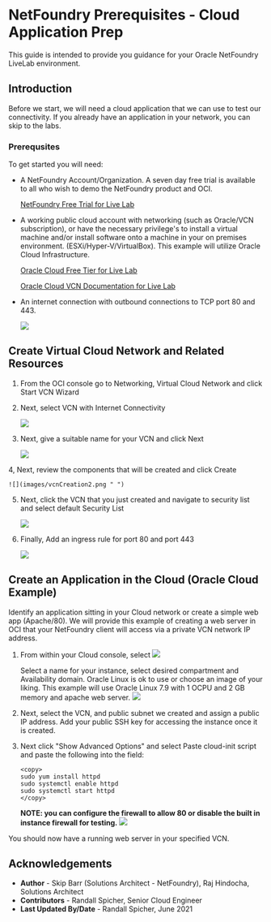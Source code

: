 
# NetFoundry Prerequisites - Cloud Application Prep

This guide is intended to provide you guidance for your Oracle NetFoundry LiveLab environment. 

## Introduction

Before we start, we will need a cloud application that we can use to test our connectivity.  If you already have an application in your network, you can skip to the labs.


### Prerequsites

To get started you will need:

- A NetFoundry Account/Organization. A seven day free trial is available to all who wish to demo the NetFoundry product and OCI.

	[NetFoundry Free Trial for Live Lab](https://nfconsole.io/signup)

- A working public cloud account with networking (such as Oracle/VCN subscription), or have the necessary privilege's to install a virtual machine and/or install software onto a machine in your on premises environment. (ESXi/Hyper-V/VirtualBox). This example will utilize Oracle Cloud Infrastructure.

	[Oracle Cloud Free Tier for Live Lab](https://www.oracle.com/cloud/free/)

	[Oracle Cloud VCN Documentation for Live Lab](https://docs.oracle.com/en-us/iaas/Content/GSG/Tasks/creatingnetwork.htm)

- An internet connection with outbound connections to TCP port 80 and 443.

	![](images/securityListportsoutbound.png " ")
	
	
## Create Virtual Cloud Network and Related Resources

1. From the OCI console go to Networking, Virtual Cloud Network and click Start VCN Wizard

2. Next, select VCN with Internet Connectivity

	![](images/createVCNwithInternetConnectivity.png " ")

3. Next, give a suitable name for your VCN and click Next

	![](images/vcnCreation1.png " ")

4, Next, review the components that will be created and click Create

	![](images/vcnCreation2.png " ")

5. Next, click the VCN that you just created and navigate to security list and select default Security List

	![](images/securitylist.png " ")

6. Finally, Add an ingress rule for port 80 and port 443

	![](images/addIngressRule.png " ")

	

## Create an Application in the Cloud (Oracle Cloud Example)

Identify an application sitting in your Cloud network or create a simple web app (Apache/80). We will provide this example of creating a web server in OCI that your NetFoundry client will access via a private VCN network IP address. 

1. From within your Cloud console, select 
	![](images/createInstanceButton.png " ")
   
	Select a name for your instance, select desired compartment and Availability domain. Oracle Linux is ok to use or choose an image of your liking. This example will use Oracle Linux 7.9 with 1 OCPU and 2 GB memory and apache web server.
	![](images/createComputeScreen.png " ")

2. Next, select the VCN, and public subnet we created and assign a public IP address. Add your public SSH key for accessing the instance once it is created.

3. Next click "Show Advanced Options" and select Paste cloud-init script and paste the following into the field:
	````
	<copy>
	sudo yum install httpd
	sudo systemctl enable httpd
	sudo systemctl start httpd
	</copy>
	````
	**NOTE: you can configure the firewall to allow 80 or disable the built in instance firewall for testing.**
	![](images/createComputeCloudInit.png " ")

You should now have a running web server in your specified VCN.

## Acknowledgements

* **Author** - Skip Barr (Solutions Architect - NetFoundry), Raj Hindocha, Solutions Architect
* **Contributors** - Randall Spicher, Senior Cloud Engineer
* **Last Updated By/Date** - Randall Spicher, June 2021


